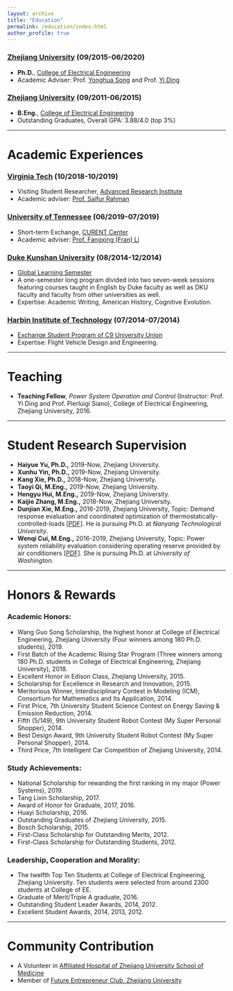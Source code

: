 ```yaml
---
layout: archive
title: "Education"
permalink: /education/index.html
author_profile: true
---
```


### [Zhejiang University](http://www.zju.edu.cn/) (09/2015-06/2020) 

- **Ph.D.**, [College of Electrical Engineering](http://ee.zju.edu.cn/index.php)  
- Academic Adviser: Prof. [Yonghua Song](https://rto.um.edu.mo/biography/) and Prof. [Yi Ding](https://person.zju.edu.cn/en/110)

### [Zhejiang University](http://www.zju.edu.cn/) (09/2011-06/2015)

- **B.Eng.**, [College of Electrical Engineering](http://ee.zju.edu.cn/index.php)
- Outstanding Graduates, Overall GPA: 3.88/4.0 (top 3%)

 

------

# Academic Experiences

### [Virginia Tech](https://vt.edu/) (10/2018-10/2019)

- Visiting Student Researcher, [Advanced Research Institute](https://ari.vt.edu/)
- Academic adviser: [Prof. Saifur Rahman](http://www.saifurrahman.org/)



### [University of Tennessee](https://utk.edu) (06/2019-07/2019)

- Short-term Exchange, [CURENT Center](https://curent.utk.edu/)
- Academic adviser: [Prof. Fangxing (Fran) Li](http://web.eecs.utk.edu/~fli6/)



### [Duke Kunshan University](https://dukekunshan.edu.cn/en) (08/2014-12/2014)

- [Global Learning Semester](https://dukekunshan.edu.cn/en/node/4017)
- A one-semester long program divided into two seven-week sessions featuring courses taught in English by Duke faculty as well as DKU faculty and faculty from other universities as well.
- Expertise: Academic Writing, American History, Cognitive Evolution.



### [Harbin Institute of Technology](http://www.hit.edu.cn/) (07/2014-07/2014)

- [Exchange Student Program of C9 University Union](https://www.cdgdc.edu.cn/xwyyjsjyxx/xwsytjxx/yxmd/274942.shtml)
- Expertise: Flight Vehicle Design and Engineering.



------

# Teaching

- **Teaching Fellow**, *Power System Operation and Control* (Instructor: Prof. Yi Ding and Prof. Pierluigi Siano), College of Electrical Engineering, Zhejiang University, 2016.



------

# Student Research Supervision

- **Haiyue Yu, Ph.D.,** 2019-Now, Zhejiang University.
- **Xunhu Yin, Ph.D.,** 2019-Now, Zhejiang University.
- **Kang Xie, Ph.D.,** 2018-Now, Zhejiang University.
- **Taoyi Qi, M.Eng.,** 2019-Now, Zhejiang University.
- **Hengyu Hui, M.Eng.,** 2019-Now, Zhejiang University.
- **Kaijie Zhang, M.Eng.,** 2018-Now, Zhejiang University.
- **Dunjian Xie, M.Eng.,** 2016-2019, Zhejiang University, Topic: Demand response evaluation and coordinated optimization of thermostatically-controlled-loads [[PDF](https://huihongxun.github.io/files/Thesis/温控负荷的需求响应潜力评估及其协同优化管理研究_谢敦见.caj)]. He is pursuing Ph.D. at *Nanyang Technological University*.
- **Wenqi Cui, M.Eng.,** 2016-2019, Zhejiang University, Topic: Power system reliability evaluation considering operating reserve provided by air conditioners [[PDF](https://huihongxun.github.io/files/Thesis/考虑聚合空调负荷提供运行备用的电力系统可靠性分析_崔文琪.caj)]. She is pursuing Ph.D. at *University of Washington*. 



------

# Honors & Rewards

### **Academic Honors:**

- Wang Guo Song Scholarship, the highest honor at College of Electrical Engineering, Zhejiang University (Four winners among 180 Ph.D. students), 2019.
- First Batch of the Academic Rising Star Program (Three winners among 180 Ph.D. students in College of Electrical Engineering, Zhejiang University), 2018.
- Excellent Honor in Edison Class, Zhejiang University, 2015.
- Scholarship for Excellence in Research and Innovation, 2015.
- Meritorious Winner, Interdisciplinary Contest in Modeling (ICM), Consortium for Mathematics and Its Application, 2014.
- First Price, 7th University Student Science Contest on Energy Saving & Emission Reduction, 2014.
- Fifth (5/149), 9th University Student Robot Contest (My Super Personal Shopper), 2014.
- Best Design Award, 9th University Student Robot Contest (My Super Personal Shopper), 2014.
- Third Price, 7th Intelligent Car Competition of Zhejiang University, 2014.

### **Study Achievements:**

- National Scholarship for rewarding the first ranking in my major (Power Systems), 2019. 
- Tang Lixin Scholarship, 2017.
- Award of Honor for Graduate, 2017, 2016.
- Huayi Scholarship, 2016.
- Outstanding Graduates of Zhejiang University, 2015.
- Bosch Scholarship, 2015.
- First-Class Scholarship for Outstanding Merits, 2012.
- First-Class Scholarship for Outstanding Students, 2012.

### **Leadership, Cooperation and Morality:**

- The twelfth Top Ten Students at College of Electrical Engineering, Zhejiang University. Ten students were selected from around 2300 students at College of EE.
- Graduate of Merit/Triple A graduate, 2016.
- Outstanding Student Leader Awards, 2014, 2012.
- Excellent Student Awards, 2014, 2013, 2012.



------

# Community Contribution

- A Volunteer in [Affiliated Hospital of Zhejiang University School of Medicine](http://www.z2hospital.com/cms/gjzzzyz.aspx)
- Member of [Future Entrepreneur Club, Zhejiang University](https://baike.baidu.com/item/未来企业家俱乐部/22222219)